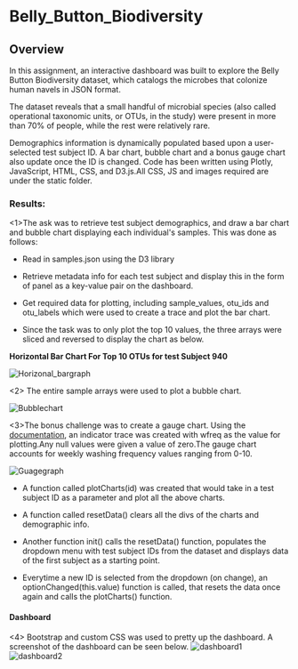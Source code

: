 # Belly_Button_Biodiversity
## Overview
In this assignment, an interactive dashboard was built to explore the Belly Button Biodiversity dataset, which catalogs the microbes that colonize human navels in JSON format.

The dataset reveals that a small handful of microbial species (also called operational taxonomic units, or OTUs, in the study) were present in more than 70% of people, while the rest were relatively rare.

Demographics information is dynamically populated based upon a user-selected test subject ID. A bar chart, bubble chart and a bonus gauge chart also update once the ID is changed. Code has been written using Plotly, JavaScript, HTML, CSS, and D3.js.All CSS, JS and images required are under the static folder.

### Results:

<1>The ask was to retrieve test subject demographics, and draw a bar chart and bubble chart displaying each individual's samples. This was done as follows:

* Read in samples.json using the D3 library

* Retrieve metadata info for each test subject and display this in the form of panel as a key-value pair on the dashboard.

* Get required data for plotting, including sample_values, otu_ids and otu_labels which were used to create a trace and plot the bar chart.

* Since the task was to only plot the top 10 values, the three arrays were sliced and reversed to display the chart as below.

**Horizontal Bar Chart For Top 10 OTUs for test Subject 940**

![Horizonal_bargraph](https://user-images.githubusercontent.com/90277142/144779155-7cd53e10-f745-4efd-a5e9-ffc6b8125006.png)

<2> The entire sample arrays were used to plot a bubble chart.

![Bubblechart](https://user-images.githubusercontent.com/90277142/144779174-094b30d5-bce8-44b0-b629-af85ec16024d.png)

<3>The bonus challenge was to create a gauge chart. Using the [documentation](https://plotly.com/javascript/gauge-charts/), an indicator trace was created with wfreq as the value for plotting.Any null values were given a value of zero.The gauge chart accounts for weekly washing frequency values ranging from 0-10.

![Guagegraph](https://user-images.githubusercontent.com/90277142/144781307-679cb447-0596-4721-845d-56572dade98d.png)


* A function called plotCharts(id) was created that would take in a test subject ID as a parameter and plot all the above charts.

* A function called resetData() clears all the divs of the charts and demographic info.

* Another function init() calls the resetData() function, populates the dropdown menu with test subject IDs from the dataset and displays data of the first subject as a starting point.

* Everytime a new ID is selected from the dropdown (on change), an optionChanged(this.value) function is called, that resets the data once again and calls the plotCharts() function.

#### Dashboard
<4> Bootstrap and custom CSS was used to pretty up the dashboard. A screenshot of the dashboard can be seen below.
![dashboard1](https://user-images.githubusercontent.com/90277142/144781077-d74a73e0-d1e0-40fd-8f9a-b07f19d8de4e.png)
![dashboard2](https://user-images.githubusercontent.com/90277142/144781086-9b8b9691-c831-4592-94cd-6715da15b6bf.png)



